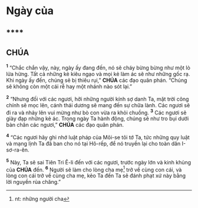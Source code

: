 # Ngày của

## ****

## CHÚA
<sup><b>1</b></sup> “Chắc chắn vậy, này, ngày ấy đang đến, nó sẽ cháy bừng bừng như một lò lửa hừng. Tất cả những kẻ kiêu ngạo và mọi kẻ làm ác sẽ như những gốc rạ. Khi ngày ấy đến, chúng sẽ bị thiêu rụi,” **CHÚA** các đạo quân phán. “Chúng sẽ không còn một cái rễ hay một nhánh nào sót lại.”

<sup><b>2</b></sup> “Nhưng đối với các ngươi, hỡi những người kính sợ danh Ta, mặt trời công chính sẽ mọc lên, cánh thái dương sẽ mang đến sự chữa lành. Các ngươi sẽ đi ra và nhảy lên vui mừng như bò con vừa ra khỏi chuồng. <sup><b>3</b></sup> Các ngươi sẽ giày đạp những kẻ ác. Trong ngày Ta hành động, chúng sẽ như tro bụi dưới bàn chân các ngươi,” **CHÚA** các đạo quân phán.

<sup><b>4</b></sup> “Các ngươi hãy ghi nhớ luật pháp của Môi-se tôi tớ Ta, tức những quy luật và mạng lịnh Ta đã ban cho nó tại Hô-rếp, để nó truyền lại cho toàn dân I-sơ-ra-ên.

<sup><b>5</b></sup> Này, Ta sẽ sai Tiên Tri Ê-li đến với các ngươi, trước ngày lớn và kinh khủng của **CHÚA** đến. <sup><b>6</b></sup> Người sẽ làm cho lòng cha mẹ[^1] trở về cùng con cái, và lòng con cái trở về cùng cha mẹ, kẻo Ta đến Ta sẽ đánh phạt xứ này bằng lời nguyền rủa chăng.”

[^1]: nt: những người cha